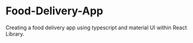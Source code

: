 # Food-Delivery-App
Creating a food delivery app using typescript and material UI within React Library.
